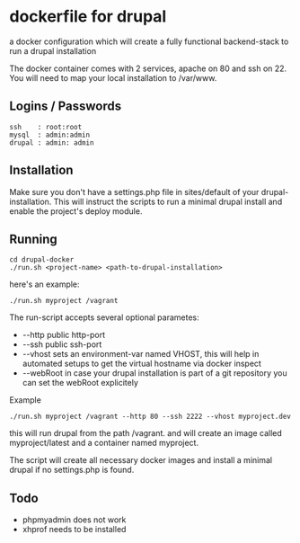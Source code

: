 # dockerfile for drupal

a docker configuration which will create a fully functional backend-stack to run a drupal installation

The docker container comes with 2 services, apache on 80 and ssh on 22. You will need to map your local installation to /var/www.

## Logins / Passwords

    ssh    : root:root
    mysql  : admin:admin
    drupal : admin: admin


## Installation

Make sure you don't have a settings.php file in sites/default of your drupal-installation. This will instruct the scripts to run a minimal drupal install and enable the project's deploy module.

## Running

    cd drupal-docker
    ./run.sh <project-name> <path-to-drupal-installation>

  here's an example:

    ./run.sh myproject /vagrant

  The run-script accepts several optional parametes:

  * --http <port> public http-port
  * --ssh <port> public ssh-port
  * --vhost <name> sets an environment-var named VHOST, this will help in automated setups to get the virtual hostname via docker inspect
  * --webRoot <root-folder> in case your drupal installation is part of a git repository you can set the webRoot explicitely

  Example

    ./run.sh myproject /vagrant --http 80 --ssh 2222 --vhost myproject.dev



  this will run drupal from the path /vagrant. and will create an image called myproject/latest and a container named myproject.

The script will create all necessary docker images and install a minimal drupal if no settings.php is found.


## Todo

* phpmyadmin does not work
* xhprof needs to be installed
